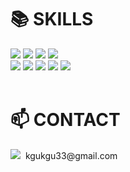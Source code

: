 <h1>📚 SKILLS</h1>

<div> 
  <img src="https://img.shields.io/badge/java-007396?style=for-the-badge&logo=java&logoColor=white"> 
  <img src="https://img.shields.io/badge/spring boot-6DB33F?style=for-the-badge&logo=Spring Boot&logoColor=white"> 
  <img src="https://img.shields.io/badge/oracle-F80000?style=for-the-badge&logo=oracle&logoColor=white">
  <img src="https://img.shields.io/badge/python-3776AB?style=for-the-badge&logo=python&logoColor=white"> 
<!--   <img src="https://img.shields.io/badge/spring security-6DB33F?style=for-the-badge&logo=Spring Security&logoColor=white">  -->
  <br>
  
  <img src="https://img.shields.io/badge/html5-E34F26?style=for-the-badge&logo=html5&logoColor=white"> 
  <img src="https://img.shields.io/badge/thymeleaf-005F0F?style=for-the-badge&logo=Thymeleaf&logoColor=white">
  <img src="https://img.shields.io/badge/css-1572B6?style=for-the-badge&logo=css3&logoColor=white"> 
  <img src="https://img.shields.io/badge/javascript-F7DF1E?style=for-the-badge&logo=javascript&logoColor=black"> 
  <img src="https://img.shields.io/badge/jquery-0769AD?style=for-the-badge&logo=jquery&logoColor=white">
  <br>

</div>
<br>
<h1>📫 CONTACT</h1>
<div>
<!--   <a href="mailto:kgukgu33@gmail.com"> -->
  <img src="https://img.shields.io/badge/-EA4335?style=flat&logo=Gmail&logoColor=white"/>&nbsp;
  <span>kgukgu33@gmail.com</span>
</div>

<!--
**HannahKim33/HannahKim33** is a ✨ _special_ ✨ repository because its `README.md` (this file) appears on your GitHub profile.

Here are some ideas to get you started:

- 🔭 I’m currently working on ...
- 🌱 I’m currently learning ...
- 👯 I’m looking to collaborate on ...
- 🤔 I’m looking for help with ...
- 💬 Ask me about ...
- 📫 How to reach me: ...
- 😄 Pronouns: ...
- ⚡ Fun fact: ...
-->
